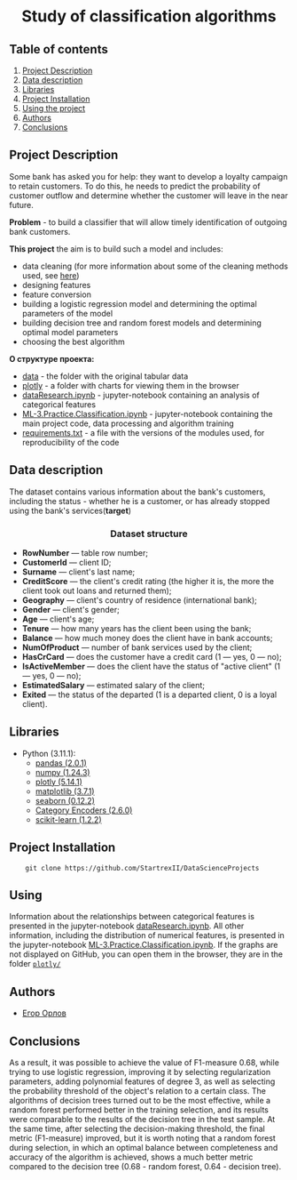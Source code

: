 # <center> Study of classification algorithms

## Table of contents
1. [Project Description](#Project-Description)
2. [Data description](#Data-description)
3. [Libraries](#Libraries)
4. [Project Installation](#Project-Installation)
5. [Using the project](#Using)
6. [Authors](#Authors)
7. [Conclusions](#Conclusions)

## Project Description

Some bank has asked you for help: they want to develop a loyalty campaign to retain customers. To do this, he needs to predict the probability of customer outflow and determine whether the customer will leave in the near future.

**Problem** - to build a classifier that will allow timely identification of outgoing bank customers.

**This project** the aim is to build such a model and includes:

* data cleaning (for more information about some of the cleaning methods used, see [here](https://github.com/StartrexII/DataCleaning 'GitHub link'))
* designing features
* feature conversion
* building a logistic regression model and determining the optimal parameters of the model
* building decision tree and random forest models and determining optimal model parameters
* choosing the best algorithm

**О структуре проекта:**
* [data](./data) - the folder with the original tabular data
* [plotly](./plotly) - a folder with charts for viewing them in the browser
* [dataResearch.ipynb](./dataResearch.ipynb) - jupyter-notebook containing an analysis of categorical features
* [ML-3.Practice.Classification.ipynb](./ML-3.Practice.Classification.ipynb) - jupyter-notebook containing the main project code, data processing and algorithm training
* [requirements.txt](./requirements.txt) - a file with the versions of the modules used, for reproducibility of the code

## Data description
 The dataset contains various information about the bank's customers, including the status - whether he is a customer, or has already stopped using the bank's services(**target**) 

### <center> Dataset structure
* **RowNumber** — table row number;
* **CustomerId** — client ID;
* **Surname** — client's last name;
* **CreditScore** — the client's credit rating (the higher it is, the more the client took out loans and returned them);
* **Geography** — client's country of residence (international bank);
* **Gender** — client's gender;
* **Age** — client's age;
* **Tenure** — how many years has the client been using the bank;
* **Balance** — how much money does the client have in bank accounts;
* **NumOfProduct** — number of bank services used by the client;
* **HasCrCard** — does the customer have a credit card (1 — yes, 0 — no);
* **IsActiveMember** — does the client have the status of "active client" (1 — yes, 0 — no);
* **EstimatedSalary** — estimated salary of the client;
* **Exited** — the status of the departed (1 is a departed client, 0 is a loyal client).

## Libraries
* Python (3.11.1):
    * [pandas (2.0.1)](https://pandas.pydata.org)
    * [numpy (1.24.3)](https://numpy.org)
    * [plotly (5.14.1)](https://plotly.com/python/)
    * [matplotlib (3.7.1)](https://matplotlib.org)
    * [seaborn (0.12.2)](https://seaborn.pydata.org)
    * [Category Encoders (2.6.0)](http://contrib.scikit-learn.org/category_encoders/)
    * [scikit-learn (1.2.2)](https://scikit-learn.org/stable/)


## Project Installation

```
    git clone https://github.com/StartrexII/DataScienceProjects
```

                             

## Using
Information about the relationships between categorical features is presented in the jupyter-notebook [dataResearch.ipynb](./dataResearch.ipynb).
All other information, including the distribution of numerical features, is presented in the jupyter-notebook [ML-3.Practice.Classification.ipynb](./ML-3.Practice.Classification.ipynb).
If the graphs are not displayed on GitHub, you can open them in the browser, they are in the folder [`plotly/`](./plotly)

## Authors

* [Егор Орлов](https://vk.com/liquidlogic)

## Conclusions

As a result, it was possible to achieve the value of F1-measure 0.68, while trying to use logistic regression, improving it by selecting regularization parameters, adding polynomial features of degree 3, as well as selecting the probability threshold of the object's relation to a certain class. The algorithms of decision trees turned out to be the most effective, while a random forest performed better in the training selection, and its results were comparable to the results of the decision tree in the test sample. At the same time, after selecting the decision-making threshold, the final metric (F1-measure) improved, but it is worth noting that a random forest during selection, in which an optimal balance between completeness and accuracy of the algorithm is achieved, shows a much better metric compared to the decision tree (0.68 - random forest, 0.64 - decision tree).